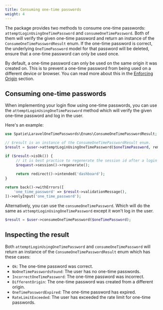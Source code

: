 ```yaml
---
title: Consuming one-time passwords
weight: 4
---
```


The package provides two methods to consume one-time passwords: `attemptLoginUsingOneTimePassword` and `consumeOneTimePassword`. Both of them will verify the given one-time password and return an instance of the `ConsumeOneTimePasswordResult` enum. If the one-time password is correct, the underlying `OneTimePassword` model for that password will be deleted, ensure that a one-time password can only be used once.

By default, a one-time password can only be used on the same origin it was created on. This is to prevent a one-time password from being used on a different device or browser. You can read more about this in the [Enforcing Origin](/docs/laravel-one-time-passwords/v1/configuring-security/enforcing-origin) section.

## Consuming one-time passwords

When implementing your login flow using one-time passwords, you can use the `attemptLoginUsingOneTimePassword` method which will verify the given one-time password and log in the user.

Here's an example:

```php
use Spatie\LaravelOneTimePasswords\Enums\ConsumeOneTimePasswordResult;

// $result is an instance of the ConsumeOneTimePasswordResult enum.
$result = $user->attemptLoginUsingOneTimePassword($oneTimePassword, remember: false);

if ($result->isOk()) {
     // it is best practice to regenerate the session id after a login   
     $request->session()->regenerate();
              
     return redirect()->intended('dashboard');
}

return back()->withErrors([
    'one_time_password' => $result->validationMessage(),
])->onlyInput('one_time_password');
```

Alternatively, you can use the `consumeOneTimePassword`. Which will do the same as `attemptLoginUsingOneTimePassword` except it won't log in the user.

```php
$result = $user->consumeOneTimePassword($oneTimePassword);
```

## Inspecting the result

Both `attemptLoginUsingOneTimePassword` and `consumeOneTimePassword` will return an instance of the `ConsumeOneTimePasswordResult` enum which has these cases:

- `Ok`: The one-time password was correct.
- `NoOneTimePasswordsFound`: The user has no one-time passwords.
- `IncorrectOneTimePassword`: The one-time password was incorrect.
- `DifferentOrigin`: The one-time password was created from a different origin.
- `OneTimePasswordExpired`: The one-time password has expired.
- `RateLimitExceeded`: The user has exceeded the rate limit for one-time passwords.
